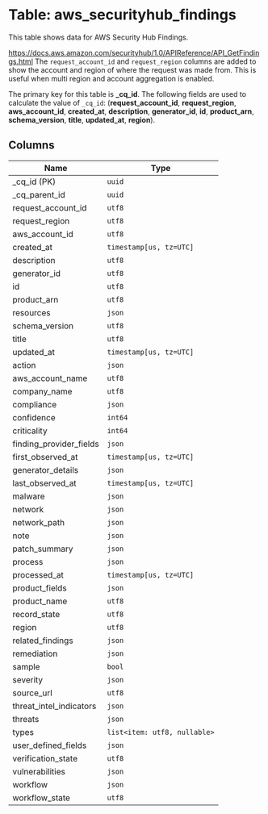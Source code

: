 # Table: aws_securityhub_findings

This table shows data for AWS Security Hub Findings.

https://docs.aws.amazon.com/securityhub/1.0/APIReference/API_GetFindings.html
The `request_account_id` and `request_region` columns are added to show the account and region of where the request was made from.
This is useful when multi region and account aggregation is enabled.

The primary key for this table is **_cq_id**.
The following fields are used to calculate the value of `_cq_id`: (**request_account_id**, **request_region**, **aws_account_id**, **created_at**, **description**, **generator_id**, **id**, **product_arn**, **schema_version**, **title**, **updated_at**, **region**).

## Columns

| Name          | Type          |
| ------------- | ------------- |
|_cq_id (PK)|`uuid`|
|_cq_parent_id|`uuid`|
|request_account_id|`utf8`|
|request_region|`utf8`|
|aws_account_id|`utf8`|
|created_at|`timestamp[us, tz=UTC]`|
|description|`utf8`|
|generator_id|`utf8`|
|id|`utf8`|
|product_arn|`utf8`|
|resources|`json`|
|schema_version|`utf8`|
|title|`utf8`|
|updated_at|`timestamp[us, tz=UTC]`|
|action|`json`|
|aws_account_name|`utf8`|
|company_name|`utf8`|
|compliance|`json`|
|confidence|`int64`|
|criticality|`int64`|
|finding_provider_fields|`json`|
|first_observed_at|`timestamp[us, tz=UTC]`|
|generator_details|`json`|
|last_observed_at|`timestamp[us, tz=UTC]`|
|malware|`json`|
|network|`json`|
|network_path|`json`|
|note|`json`|
|patch_summary|`json`|
|process|`json`|
|processed_at|`timestamp[us, tz=UTC]`|
|product_fields|`json`|
|product_name|`utf8`|
|record_state|`utf8`|
|region|`utf8`|
|related_findings|`json`|
|remediation|`json`|
|sample|`bool`|
|severity|`json`|
|source_url|`utf8`|
|threat_intel_indicators|`json`|
|threats|`json`|
|types|`list<item: utf8, nullable>`|
|user_defined_fields|`json`|
|verification_state|`utf8`|
|vulnerabilities|`json`|
|workflow|`json`|
|workflow_state|`utf8`|